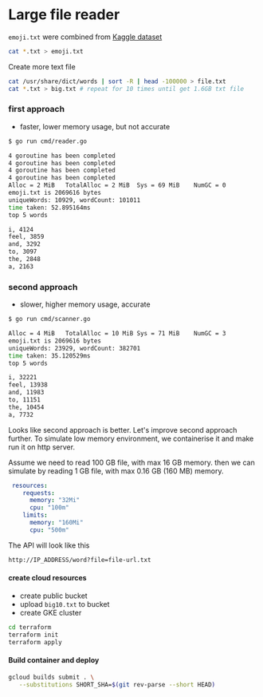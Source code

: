 # Large file reader

`emoji.txt` were combined from [Kaggle dataset](https://www.kaggle.com/praveengovi/emotions-dataset-for-nlp)

```bash
cat *.txt > emoji.txt
``` 
Create more text file
```bash
cat /usr/share/dict/words | sort -R | head -100000 > file.txt
cat *.txt > big.txt # repeat for 10 times until get 1.6GB txt file
```

### first approach
- faster, lower memory usage, but not accurate
```bash
$ go run cmd/reader.go

4 goroutine has been completed
4 goroutine has been completed
4 goroutine has been completed
4 goroutine has been completed
Alloc = 2 MiB	TotalAlloc = 2 MiB	Sys = 69 MiB	NumGC = 0
emoji.txt is 2069616 bytes
uniqueWords: 10929, wordCount: 101011
time taken: 52.895164ms
top 5 words

i, 4124
feel, 3859
and, 3292
to, 3097
the, 2848
a, 2163
```

### second approach
- slower, higher memory usage, accurate
```bash
$ go run cmd/scanner.go

Alloc = 4 MiB	TotalAlloc = 10 MiB	Sys = 71 MiB	NumGC = 3
emoji.txt is 2069616 bytes
uniqueWords: 23929, wordCount: 382701
time taken: 35.120529ms
top 5 words

i, 32221
feel, 13938
and, 11983
to, 11151
the, 10454
a, 7732

```

Looks like second approach is better. Let's improve second approach further. To simulate low memory environment, we containerise it and make run it on http server.

Assume we need to read 100 GB file, with max 16 GB memory. 
then we can simulate by reading 1 GB file, with max 0.16 GB (160 MB) memory.

```yaml
 resources:
    requests:
      memory: "32Mi"
      cpu: "100m"
    limits:
      memory: "160Mi"
      cpu: "500m"
```

The API will look like this
```bash
http://IP_ADDRESS/word?file=file-url.txt
```

#### create cloud resources
- create public bucket
- upload `big10.txt` to bucket
- create GKE cluster
```bash
cd terraform
terraform init
terraform apply
```
#### Build container and deploy
```bash
gcloud builds submit . \
   --substitutions SHORT_SHA=$(git rev-parse --short HEAD)
```

